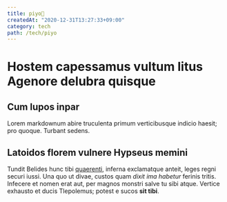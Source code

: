 ```yaml
---
title: piyo🐣
createdAt: "2020-12-31T13:27:33+09:00"
category: tech
path: /tech/piyo
---
```


# Hostem capessamus vultum litus Agenore delubra quisque

## Cum lupos inpar

Lorem markdownum abire truculenta primum verticibusque indicio haesit; pro
quoque. Turbant sedens.

## Latoidos florem vulnere Hypseus memini

Tundit Belides hunc tibi [quaerenti](http://www.ille-sum.com/saepe), inferna
exclamatque anteit, leges regni securi iussi. Una quo ut divae, custos quam
_dixit ima habetur_ ferinis tritis. Infecere et nomen erat aut, per magnos
monstri salve tu sibi atque. Vertice exhausto et ducis Tlepolemus; potest e
sucos **sit tibi**.
